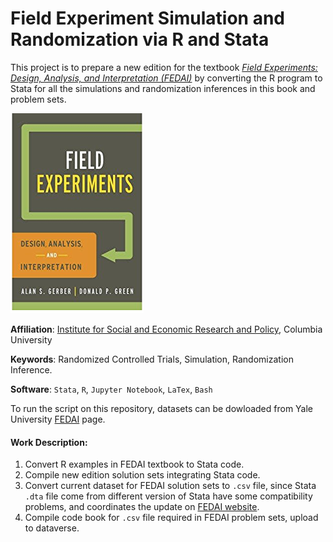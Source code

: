 # Field Experiment Simulation and Randomization via R and Stata

This project is to prepare a new edition for the textbook  [*Field Experiments: Design, Analysis, and Interpretation (FEDAI)*](https://isps.yale.edu/FEDAI)  by converting the R program to Stata for all the simulations and randomization inferences in this book and problem sets.

![cover](cover.png)

**Affiliation**: [Institute for Social and Economic Research and Policy](http://iserp.columbia.edu/), Columbia University

**Keywords**: Randomized Controlled Trials, Simulation, Randomization Inference.

**Software**: `Stata`, `R`, `Jupyter Notebook`, `LaTex`, `Bash`

To run the script on this repository, datasets can be dowloaded from Yale University [FEDAI](https://isps.yale.edu/FEDAI) page.

#### Work Description:

1. Convert R examples in FEDAI textbook to Stata code.
2. Compile new edition solution sets integrating Stata code.
3. Convert current dataset for FEDAI solution sets to `.csv` file, since Stata `.dta` file come from different version of Stata have some compatibility problems, and coordinates the update on [FEDAI website](https://isps.yale.edu/FEDAI).
4. Compile code book for `.csv` file required in FEDAI problem sets, upload to dataverse.

### 